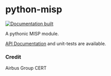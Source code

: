 # python-misp


[![Documentation built](https://readthedocs.org/projects/python-misp/badge/?version=latest)](http://python-misp.readthedocs.org/en/latest/?badge=latest)

A pythonic MISP module.

[API Documentation](https://readthedocs.org/projects/python-misp/badge/?version=latest)
and unit-tests are available.

### Credit

Airbus Group CERT
